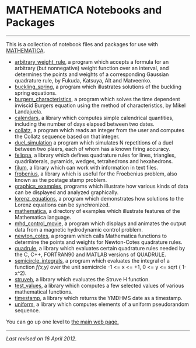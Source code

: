 MATHEMATICA
 Notebooks and Packages
=======================

------------------------------------------------------------------------

This is a collection of notebook files and packages for use with [MATHEMATICA](http://www.wolfram.com/).

-   [arbitrary\_weight\_rule](arbitrary_weight_rule/arbitrary_weight_rule.html), a program which accepts a formula for an arbitrary (but nonnegative) weight function over an interval, and determines the points and weights of a corresponding Gaussian quadrature rule, by Fukuda, Katsuya, Alt and Matveenko.
-   [buckling\_spring](buckling_spring/buckling_spring.html), a program which illustrates solutions of the buckling spring equations.
-   [burgers\_characteristics](burgers_characteristics/burgers_characteristics.html), a program which solves the time dependent inviscid Burgers equation using the method of characteristics, by Mikel Landajuela.
-   [calendars](calendars/calendars.html), a library which computes simple calendrical quantities, including the number of days elapsed between two dates.
-   [collatz](collatz/collatz.html), a program which reads an integer from the user and computes the Collatz sequence based on that integer.
-   [duel\_simulation](duel_simulation/duel_simulation.html) a program which simulates N repetitions of a duel between two plaers, each of whom has a known firing accuracy.
-   [felippa](felippa/felippa.html), a library which defines quadrature rules for lines, triangles, quadrilaterals, pyramids, wedges, tetrahedrons and hexahedrons.
-   [filum](filum/filum.html), a library which can work with information in text files.
-   [frobenius](frobenius/frobenius.html), a library which is useful for the Froebenius problem, also known as the postage stamp problem.
-   [graphics\_examples](graphics_examples/graphics_examples.html), programs which illustrate how various kinds of data can be displayed and analyzed graphically.
-   [lorenz\_equations](lorenz_equations/lorenz_equations.html), a program which demonstrates how solutions to the Lorenz equations can be synchronized.
-   [mathematica](mathematica/mathematica.html), a directory of examples which illustrate features of the Mathematica language.
-   [mhd\_control\_movie](mhd_control_movie/mhd_control_movie.html), a program which displays and animates the output data from a magnetic hydrodynamic control problem.
-   [newton\_cotes](newton_cotes/newton_cotes.html), a program which calls Mathematica functions to determine the points and weights for Newton-Cotes quadrature rules.
-   [quadrule](quadrule/quadrule.html), a library which evaluates certain quadrature rules needed by the C, C++, FORTRAN90 and MATLAB versions of QUADRULE.
-   [semicircle\_integrals](semicircle_integrals/semicircle_integrals.html), a program which evaluates the integral of a function *f(x,y)* over the unit semicircle -1 &lt;= x &lt;= +1, 0 &lt;= y &lt;= sqrt ( 1-x^2).
-   [struveh](struveh/struveh.html), a library which evaluates the Struve H function.
-   [test\_values](test_values/test_values.html), a library which computes a few selected values of various mathematical functions.
-   [timestamp](timestamp/timestamp.html), a library which returns the YMDHMS date as a timestamp.
-   [uniform](uniform/uniform.html), a library which computes elements of a uniform pseudorandom sequence.

You can go up one level to [the main web page.](../index.html)

------------------------------------------------------------------------

*Last revised on 16 April 2012.*
